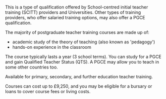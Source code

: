 This is a type of qualification offered by School-centred initial teacher training (SCITT) providers and Universities. Other types of training providers, who offer salaried training options, may also offer a PGCE qualification.

The majority of postgraduate teacher training courses are made up of:

* academic study of the theory of teaching (also known as 'pedagogy')
* hands-on experience in the classroom

The course typically lasts a year (3 school terms). You can study for a PGCE and gain Qualified Teacher Status (QTS). A PGCE may allow you to teach in some other countries too. 

Available for primary, secondary, and further education teacher training.

Courses can cost up to £9,250, and you may be eligible for a bursary or loans to cover course fees or living costs.
